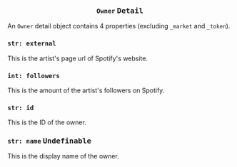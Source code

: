 <h3 align="center"><code>Owner</code> <kbd>Detail</kbd></h3>

An `Owner` detail object contains 4 properties (excluding `_market` and `_token`).

### `str: external`
This is the artist's page url of Spotify's website.

### `int: followers`
This is the amount of the artist's followers on Spotify.

### `str: id`
This is the ID of the owner.

### `str: name` <kbd>Undefinable</kbd>
This is the display name of the owner.

<img src="https://komarev.com/ghpvc/?username=creuserr" alt="" width="0"></img>
